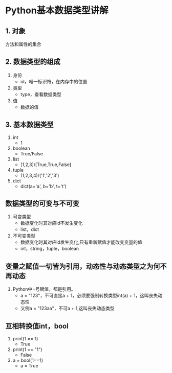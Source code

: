 # Python基本数据类型讲解
## 1. 对象
方法和属性的集合
## 2. 数据类型的组成
1. 身份
    - id，唯一标识符，在内存中的位置
2. 类型
    - type，查看数据类型
3. 值
    - 数据的值
## 3. 基本数据类型
1. int
    - 1
2. boolean
    - True/False
3. list
    - [1,2,3]/[True,True,False]
4. tuple
    - (1,2,3,4)/('1','2','3')
5. dict
    - dict(a='a', b='b', t='t')
## 数据类型的可变与不可变
1. 可变类型
    - 数据变化时其对应id不发生变化
    - list，dict
2. 不可变类型
    - 数据变化时其对应id发生变化,只有重新赋值才能改变变量的值
    - int，string，tuple，boolean
## 变量之赋值一切皆为引用，动态性与动态类型之为何不再动态
1. Python中=号赋值，都是引用。
    - a = "123"，不可直接a + 1，必须要强制转换类型int(a) + 1，这叫丧失动态性
    - 又例a =  "123aa"，不可a + 1,这叫丧失动态类型
## 互相转换值int，bool
1. print(1 == 1)
    - True
2. print(1 == "1")
    - False
3. a = bool(1==1)
    - a = True